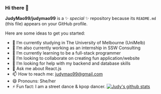 ### Hi there 👋

**JudyMao99/judymao99** is a ✨ _special_ ✨ repository because its `README.md` (this file) appears on your GitHub profile.

Here are some ideas to get you started:

- 🔭 I’m currently studying in The University of Melbourne (UniMelb)
- 🔭 I’m also currently working as an internship in SSW Consulting
- 🌱 I’m currently learning to be a full-stack programmer
- 👯 I’m looking to collaborate on creating fun application/website
- 🤔 I’m looking for help with my backend and database skills
- 💬 Ask me about React.js
- 📫 How to reach me: judymao99@gmail.com
- 😄 Pronouns: She/her
- ⚡ Fun fact: I am a street dance & kpop dancer.
[![Judy's github stats](https://github-readme-stats.vercel.app/api?username={{JudyMao99}}&theme=dark)](https://github.com/{{JudyMao99}}/github-readme-stats)
